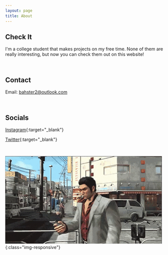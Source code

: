 ```yaml
---
layout: page
title: About
---
```


## Check It

I'm a college student that makes projects on my free time. None of them are really interesting, but now you can check them out on this website!

<br>

## Contact

Email: bahster2@outlook.com

<br>

## Socials

[Instagram](https://www.instagram.com/bahster2/){:target="_blank"}

[Twitter](https://twitter.com/Bahster1){:target="_blank"}

<br>

![yakuza](../media/yakuza.gif){:class="img-responsive"}